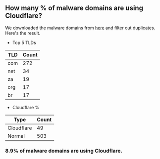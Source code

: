 ## How many % of malware domains are using Cloudflare?


We downloaded the malware domains from [here](https://urlhaus.abuse.ch) and filter out duplicates.
Here's the result.


[//]: # (start replacement)


- Top 5 TLDs

| TLD | Count |
| --- | --- |
| com | 272 |
| net | 34 |
| za | 19 |
| org | 17 |
| br | 17 |


- Cloudflare %

| Type | Count |
| --- | --- |
| Cloudflare | 49 |
| Normal | 503 |


### 8.9% of malware domains are using Cloudflare.